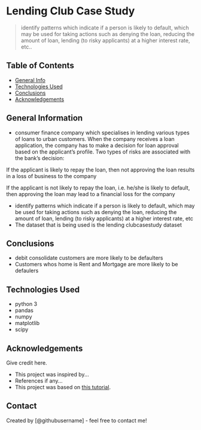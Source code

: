 # Lending Club Case Study
>  identify patterns which indicate if a person is likely to default, which may be used for taking actions such as denying the loan, reducing the amount of loan, lending (to risky applicants) at a higher interest rate, etc..


## Table of Contents
* [General Info](#general-information)
* [Technologies Used](#technologies-used)
* [Conclusions](#conclusions)
* [Acknowledgements](#acknowledgements)

<!-- You can include any other section that is pertinent to your problem -->

## General Information
- consumer finance company which specialises in lending various types of loans to urban customers. When the company receives a loan application, the company has to make a decision for loan approval based on the applicant’s profile. Two types of risks are associated with the bank’s decision:

If the applicant is likely to repay the loan, then not approving the loan results in a loss of business to the company

If the applicant is not likely to repay the loan, i.e. he/she is likely to default, then approving the loan may lead to a financial loss for the company


- identify patterns which indicate if a person is likely to default, which may be used for taking actions such as denying the loan, reducing the amount of loan, lending (to risky applicants) at a higher interest rate, etc
- The dataset that is being used is the lending clubcasestudy dataset

<!-- You don't have to answer all the questions - just the ones relevant to your project. -->

## Conclusions
- debit consolidate customers are more likely to be defaulters
- Customers whos home is Rent and Mortgage are more likely to be defaulers


<!-- You don't have to answer all the questions - just the ones relevant to your project. -->


## Technologies Used
- python 3
- pandas
- numpy
- matplotlib
- scipy

<!-- As the libraries versions keep on changing, it is recommended to mention the version of library used in this project -->

## Acknowledgements
Give credit here.
- This project was inspired by...
- References if any...
- This project was based on [this tutorial](https://www.example.com).


## Contact
Created by [@githubusername] - feel free to contact me!


<!-- Optional -->
<!-- ## License -->
<!-- This project is open source and available under the [... License](). -->

<!-- You don't have to include all sections - just the one's relevant to your project -->
